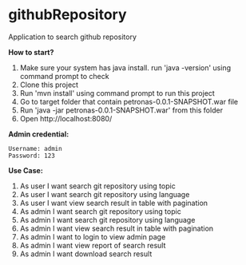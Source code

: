 # githubRepository
Application to search github repository

<b>How to start?</b>
1. Make sure your system has java install. run 'java -version' using command prompt to check
2. Clone this project
3. Run 'mvn install' using command prompt to run this project
4. Go to target folder that contain petronas-0.0.1-SNAPSHOT.war file
5. Run 'java -jar petronas-0.0.1-SNAPSHOT.war' from this folder
6. Open http://localhost:8080/

<b>Admin credential:</b>

```
Username: admin
Password: 123
```

<b>Use Case:</b>
1. As user I want search git repository using topic
2. As user I want search git repository using language
3. As user I want view search result in table with pagination
4. As admin I want search git repository using topic
5. As admin I want search git repository using language
6. As admin I want view search result in table with pagination
7. As admin I want to login to view admin page
8. As admin I want view report of search result
9. As admin I want download search result
